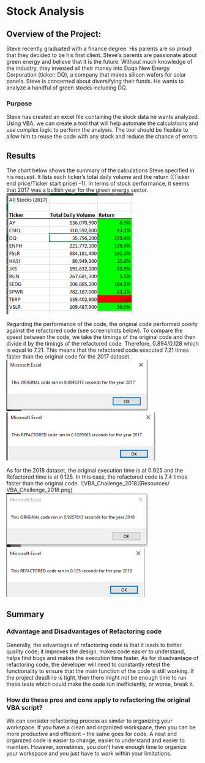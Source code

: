 # Stock Analysis

## Overview of the Project:
Steve recently graduated with a finance degree. His parents are so proud that they decided to be his first client. Steve's parents are passionate about green energy and believe that it is the future. Without much knowledge of the industry, they invested all their money into Daqo New Energy Corporation (ticker: DQ), a company that makes silicon wafers for solar panels. Steve is concerned about diversifying their funds. He wants to analyze a handful of green stocks including DQ.

### Purpose
Steve has created an excel file containing the stock data he wants analyzed. Using VBA, we can create a tool that will help automate the calculations and use complex logic to perform the analysis. The tool should be flexible to allow him to reuse the code with any stock and reduce the chance of errors. 

## Results
The chart below shows the summary of the calculations Steve specified in his request. It lists each ticker’s total daily volume and the return ((Ticker end price/Ticker start price) -1). 
In terms of stock performance, it seems that 2017 was a bullish year for the green energy sector.
![VBA_Challenge_2017](Resources/VBA_Challenge_2017.png)

Regarding the performance of the code, the original code performed poorly against the refactored code (see screenshots below).  To compare the speed between the code, we take the timings of the original code and then divide it by the timings of the refactored code. Therefore, 0.894/0.128 which is equal to 7.21. This means that the refactored code executed 7.21 times faster than the original code for the 2017 dataset.
![Original_Execution_Timing_2017](Resources/Original_Execution_Timing_2017.png)
![Refactored_Execution_Timing_2017](Resources/Refactored_Execution_Timing_2017.png)


As for the 2018 dataset, the original execution time is at 0.925 and the Refactored time is at 0.125. In this case, the refactored code is 7.4 times faster than the original code. 
![VBA_Challenge_2018](Resources/ VBA_Challenge_2018.png)
![Original_Execution_Timing_2018](Resources/Original_Execution_Timing_2018.png)
![Refactored_Execution_Timing_2018](Resources/Refactored_Execution_Timing_2018.png)

## Summary

### Advantage and Disadvantages of Refactoring code
Generally, the advantages of refactoring code is that it leads to better quality code; it improves the design, makes code easier to understand, helps find bugs and makes the execution time faster. 
As for disadvantage of refactoring code, the developer will need to constantly retest the functionality to ensure that the main function of the code is still working. If the project deadline is tight, then there might not be enough time to run these tests which could make the code run inefficiently, or worse, break it. 

### How do these pros and cons apply to refactoring the original VBA script?
We can consider refactoring process as similar to organizing your workspace. If you have a clean and organized workspace, then you can be more productive and efficient – the same goes for code.  A neat and organized code is easier to change, easier to understand and easier to maintain. However, sometimes, you don’t have enough time to organize your workspace and you just have to work within your limitations. 


